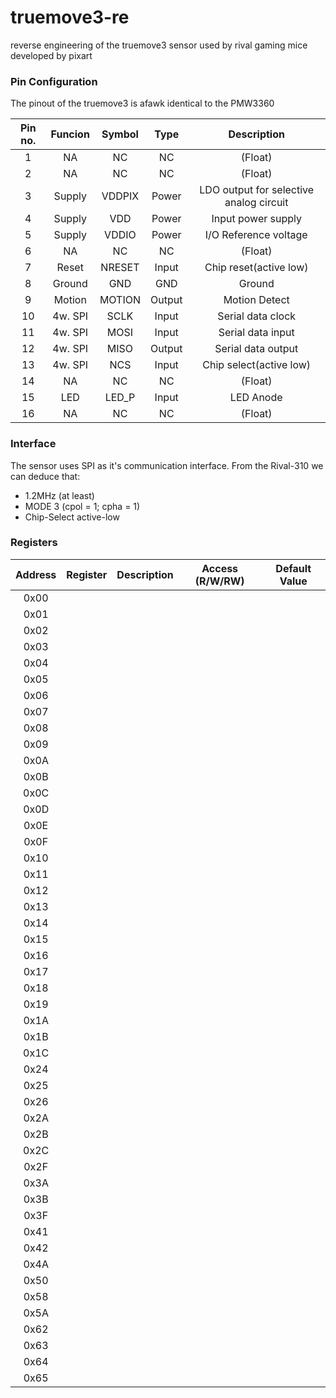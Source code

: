# truemove3-re

reverse engineering of the truemove3 sensor used by rival gaming mice developed by pixart

### Pin Configuration

The pinout of the truemove3 is afawk identical to the PMW3360

Pin no. | Funcion | Symbol | Type | Description
:---: | :---: | :---: | :---: | :---:
1 | NA | NC | NC | (Float)
2 | NA | NC | NC | (Float)
3 | Supply | VDDPIX | Power | LDO output for selective analog circuit
4 | Supply | VDD | Power | Input power supply
5 | Supply | VDDIO | Power | I/O Reference voltage
6 | NA | NC | NC | (Float)
7 | Reset | NRESET | Input | Chip reset(active low)
8 | Ground | GND | GND | Ground
9 | Motion | MOTION | Output | Motion Detect
10 | 4w. SPI | SCLK | Input | Serial data clock
11 | 4w. SPI | MOSI | Input | Serial data input
12 | 4w. SPI | MISO | Output | Serial data output
13 | 4w. SPI | NCS | Input | Chip select(active low)
14 | NA | NC | NC | (Float)
15 | LED | LED_P | Input | LED Anode
16 | NA | NC | NC | (Float)

### Interface

The sensor uses SPI as it's communication interface.
From the Rival-310 we can deduce that:
- 1.2MHz (at least)
- MODE 3 (cpol = 1; cpha = 1)
- Chip-Select active-low

### Registers

Address | Register | Description | Access (R/W/RW) | Default Value
:---: | :---: | :---: | :---: | :---:
0x00 |  |  |  | 
0x01 |  |  |  | 
0x02 |  |  |  | 
0x03 |  |  |  | 
0x04 |  |  |  | 
0x05 |  |  |  | 
0x06 |  |  |  | 
0x07 |  |  |  | 
0x08 |  |  |  | 
0x09 |  |  |  | 
0x0A |  |  |  | 
0x0B |  |  |  | 
0x0C |  |  |  | 
0x0D |  |  |  | 
0x0E |  |  |  | 
0x0F |  |  |  | 
0x10 |  |  |  | 
0x11 |  |  |  | 
0x12 |  |  |  | 
0x13 |  |  |  | 
0x14 |  |  |  | 
0x15 |  |  |  | 
0x16 |  |  |  | 
0x17 |  |  |  | 
0x18 |  |  |  | 
0x19 |  |  |  | 
0x1A |  |  |  | 
0x1B |  |  |  | 
0x1C |  |  |  | 
0x24 |  |  |  | 
0x25 |  |  |  | 
0x26 |  |  |  | 
0x2A |  |  |  | 
0x2B |  |  |  | 
0x2C |  |  |  | 
0x2F |  |  |  | 
0x3A |  |  |  | 
0x3B |  |  |  | 
0x3F |  |  |  | 
0x41 |  |  |  | 
0x42 |  |  |  | 
0x4A |  |  |  | 
0x50 |  |  |  | 
0x58 |  |  |  | 
0x5A |  |  |  | 
0x62 |  |  |  | 
0x63 |  |  |  | 
0x64 |  |  |  | 
0x65 |  |  |  | 

